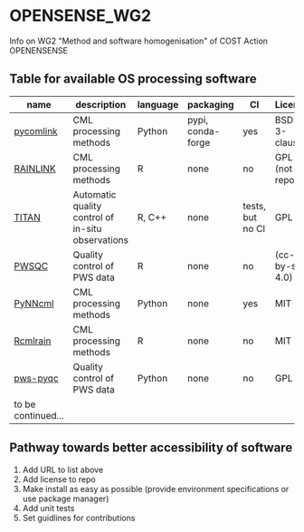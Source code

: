 # OPENSENSE_WG2
Info on WG2 "Method and software homogenisation" of COST Action OPENENSENSE

## Table for available OS processing software

name | description | language | packaging | CI | License 
-----|-------------|----------|----------|----|--------
| [pycomlink](https://github.com/pycomlink/pycomlink) | CML processing methods | Python | pypi, conda-forge | yes | BSD-3-clause 
| [RAINLINK](https://github.com/overeem11/RAINLINK) | CML processing methods | R | none | no | GPL v3 (not in repo) |
| [TITAN](https://github.com/metno/TITAN/) | Automatic quality control of in-situ observations | R, C++ | none | tests, but no CI | GPL v3 |
| [PWSQC](https://github.com/LottedeVos/PWSQC)| Quality control of PWS data | R | none | no | (cc-by-sa 4.0) |
| [PyNNcml](https://github.com/haihabi/PyNNcml)| CML processing methods | Python | none | yes | MIT |
| [Rcmlrain](https://github.com/fenclmar/Rcmlrain)| CML processing methods | R | none | no | MIT |
| [pws-pyqc](https://github.com/AbbasElHachem/pws-pyqc)| Quality control of PWS data | Python | none | no | GPL v3 |
| to be continued... | | | |  |

## Pathway towards better accessibility of software

1. Add URL to list above
2. Add license to repo
3. Make install as easy as possible (provide environment specifications or use package manager)
4. Add unit tests
5. Set guidlines for contributions
